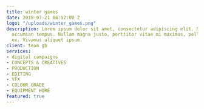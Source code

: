 ```yaml
---
title: winter games
date: 2018-07-21 06:52:00 Z
logo: "/uploads/winter_games.png"
description: Lorem ipsum dolor sit amet, consectetur adipiscing elit. Morbi laoreet
  accumsan tempus. Nullam magna justo, porttitor vitae mi maximus, pellentesque tristique
  ex. Vivamus aliquet ipsum.
client: team gb
services:
- digital campaigns
- CONCEPTS & CREATIVES
- PRODUCTION
- EDITING
- VFX
- COLOUR GRADE
- EQUIPMENT HIRE
featured: true
---
```


